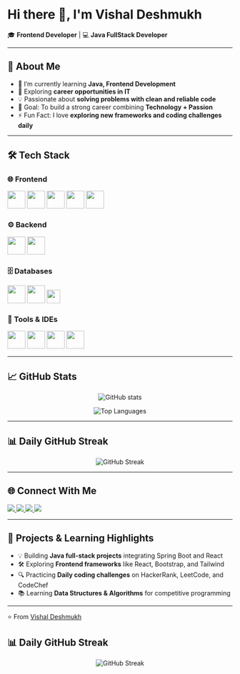 # Hi there 👋, I'm Vishal Deshmukh  

🎓 **Frontend Developer** | 💻 **Java FullStack Developer**  

---

## 🚀 About Me  
- 🔭 I’m currently learning **Java, Frontend Development**  
- 🌱 Exploring **career opportunities in IT**  
- 💡 Passionate about **solving problems with clean and reliable code**  
- 🎯 Goal: To build a strong career combining **Technology + Passion**  
- ⚡ Fun Fact: I love **exploring new frameworks and coding challenges daily**  

---

## 🛠️ Tech Stack  

### 🌐 Frontend
<p>
  <img src="https://cdn.jsdelivr.net/gh/devicons/devicon/icons/html5/html5-original.svg" width="40" height="40"/>  
  <img src="https://cdn.jsdelivr.net/gh/devicons/devicon/icons/css3/css3-original.svg" width="40" height="40"/>  
  <img src="https://cdn.jsdelivr.net/gh/devicons/devicon/icons/javascript/javascript-original.svg" width="40" height="40"/>  
  <img src="https://cdn.jsdelivr.net/gh/devicons/devicon/icons/react/react-original.svg" width="40" height="40"/>  
  <img src="https://cdn.jsdelivr.net/gh/devicons/devicon/icons/bootstrap/bootstrap-original.svg" width="40" height="40"/>  
</p>  

### ⚙️ Backend
<p>
  <img src="https://cdn.jsdelivr.net/gh/devicons/devicon/icons/java/java-original.svg" width="40" height="40"/>  
  <img src="https://cdn.jsdelivr.net/gh/devicons/devicon/icons/spring/spring-original.svg" width="40" height="40"/>
</p>  

### 🗄️ Databases
<p>
  <img src="https://cdn.jsdelivr.net/gh/devicons/devicon/icons/mysql/mysql-original.svg" width="40" height="40"/>  
  <img src="https://cdn.jsdelivr.net/gh/devicons/devicon/icons/mongodb/mongodb-original.svg" width="40" height="40"/>  
  <img src="https://img.shields.io/badge/SQL-%2300f.svg?style=for-the-badge&logo=sqlite&logoColor=white" height="30"/>
</p>  

### 🔧 Tools & IDEs
<p>
  <img src="https://cdn.jsdelivr.net/gh/devicons/devicon/icons/eclipse/eclipse-original.svg" width="40" height="40"/>  
  <img src="https://cdn.jsdelivr.net/gh/devicons/devicon/icons/git/git-original.svg" width="40" height="40"/>  
  <img src="https://cdn.jsdelivr.net/gh/devicons/devicon/icons/github/github-original.svg" width="40" height="40"/>  
  <img src="https://cdn.jsdelivr.net/gh/devicons/devicon/icons/vscode/vscode-original.svg" width="40" height="40"/>  
</p>  

---

## 📈 GitHub Stats  
<p align="center">
  <img src="https://github-readme-stats.vercel.app/api?username=vishaldeshmukh34&show_icons=true&theme=radical" alt="GitHub stats" />
</p>

<p align="center">
  <img src="https://github-readme-stats.vercel.app/api/top-langs/?username=vishaldeshmukh34&layout=compact&theme=radical" alt="Top Languages" />
</p>

---

## 📊 Daily GitHub Streak
<p align="center">
  <img src="https://github-readme-streak-stats.herokuapp.com/?user=vishaldeshmukh34&theme=radical&hide_border=false" alt="GitHub Streak" />
</p>

---

## 🌐 Connect With Me  
<p align="left">
  <a href="https://www.linkedin.com/in/vishal-deshmukh79" target="_blank">
    <img src="https://img.shields.io/badge/LinkedIn-%230077B5.svg?&logo=linkedin&logoColor=white" />
  </a>
  <a href="mailto:vishaldeshmukh7972@gmail.com">
    <img src="https://img.shields.io/badge/Gmail-D14836?&logo=gmail&logoColor=white" />
  </a>
  <a href="https://www.hackerrank.com/vishaldeshmukh34" target="_blank">
    <img src="https://img.shields.io/badge/HackerRank-2EC866?&logo=hackerrank&logoColor=white" />
  </a>
  <a href="https://www.codechef.com/users/vishaldeshmukh34" target="_blank">
    <img src="https://img.shields.io/badge/CodeChef-3776AB?&logo=codechef&logoColor=white" />
  </a>
</p>

---

## 🌟 Projects & Learning Highlights
- 💡 Building **Java full-stack projects** integrating Spring Boot and React  
- 🛠️ Exploring **Frontend frameworks** like React, Bootstrap, and Tailwind  
- 🔍 Practicing **Daily coding challenges** on HackerRank, LeetCode, and CodeChef  
- 📚 Learning **Data Structures & Algorithms** for competitive programming  

---

⭐️ From [Vishal Deshmukh](https://github.com/vishaldeshmukh34)

## 📊 Daily GitHub Streak
<p align="center">
  <img src="https://github-readme-streak-stats.herokuapp.com/?user=vishaldeshmukh34&theme=radical&hide_border=false" alt="GitHub Streak" />
</p>

